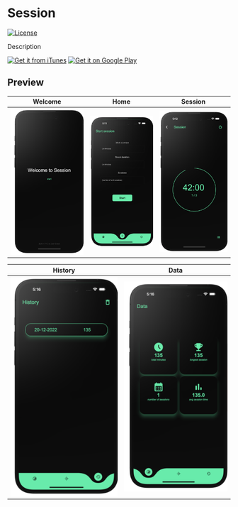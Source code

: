 # Session
[![License](https://img.shields.io/badge/License-Apache_2.0-blue.svg)](https://opensource.org/licenses/Apache-2.0)

Description

[![Get it from iTunes](https://lisk.com/sites/default/files/pictures/2020-01/download_on_the_app_store_badge.svg)](https://twitter.com) [![Get it on Google Play](https://lisk.com/sites/default/files/pictures/2020-01/download_on_the_play_store_badge.svg)](www.google.com)

## Preview

| Welcome | Home | Session |
| ------------------ | --------------------------- | ------------------ |
| <img src="images/Welcome.png" alt="Screenshot"/>  | <img src="images/home.png" alt="Screenshot"/> | <img src="images/session.png" alt="Screenshot"/> |


| History | Data |
| ------------------ | --------------------------- |
| <img src="images/history.png" alt="Screenshot"/>  | <img src="images/data.png" alt="Screenshot"/> |
